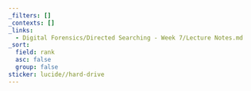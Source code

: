 ```yaml
---
_filters: []
_contexts: []
_links:
  - Digital Forensics/Directed Searching - Week 7/Lecture Notes.md
_sort:
  field: rank
  asc: false
  group: false
sticker: lucide//hard-drive
---
```

